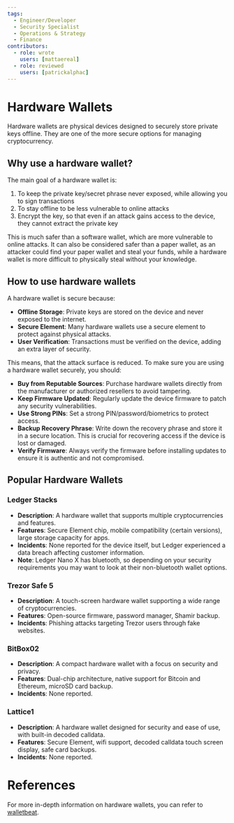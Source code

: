```yaml
---
tags:
  - Engineer/Developer
  - Security Specialist
  - Operations & Strategy
  - Finance
contributors:
  - role: wrote
    users: [mattaereal]
  - role: reviewed
    users: [patrickalphac]
---
```


# Hardware Wallets

Hardware wallets are physical devices designed to securely store private keys offline. They are one of the more secure options for managing cryptocurrency.

## Why use a hardware wallet?

The main goal of a hardware wallet is:
1. To keep the private key/secret phrase never exposed, while allowing you to sign transactions
2. To stay offline to be less vulnerable to online attacks
3. Encrypt the key, so that even if an attack gains access to the device, they cannot extract the private key

This is much safer than a software wallet, which are more vulnerable to online attacks. It can also be considered safer than a paper wallet, as an attacker could find your paper wallet and steal your funds, while a hardware wallet is more difficult to physically steal without your knowledge.

## How to use hardware wallets

A hardware wallet is secure because:
- **Offline Storage**: Private keys are stored on the device and never exposed to the internet.
- **Secure Element**: Many hardware wallets use a secure element to protect against physical attacks.
- **User Verification**: Transactions must be verified on the device, adding an extra layer of security.

This means, that the attack surface is reduced. To make sure you are using a hardware wallet securely, you should:
- **Buy from Reputable Sources**: Purchase hardware wallets directly from the manufacturer or authorized resellers to avoid tampering.
- **Keep Firmware Updated**: Regularly update the device firmware to patch any security vulnerabilities.
- **Use Strong PINs**: Set a strong PIN/password/biometrics to protect access.
- **Backup Recovery Phrase**: Write down the recovery phrase and store it in a secure location. This is crucial for recovering access if the device is lost or damaged.
- **Verify Firmware**: Always verify the firmware before installing updates to ensure it is authentic and not compromised.

## Popular Hardware Wallets

### Ledger Stacks

- **Description**: A hardware wallet that supports multiple cryptocurrencies and features.
- **Features**: Secure Element chip, mobile compatibility (certain versions), large storage capacity for apps.
- **Incidents**: None reported for the device itself, but Ledger experienced a data breach affecting customer information.
- **Note**: Ledger Nano X has bluetooth, so depending on your security requirements you may want to look at their non-bluetooth wallet options.

### Trezor Safe 5

- **Description**: A touch-screen hardware wallet supporting a wide range of cryptocurrencies.
- **Features**: Open-source firmware, password manager, Shamir backup.
- **Incidents**: Phishing attacks targeting Trezor users through fake websites.

### BitBox02

- **Description**: A compact hardware wallet with a focus on security and privacy.
- **Features**: Dual-chip architecture, native support for Bitcoin and Ethereum, microSD card backup.
- **Incidents**: None reported.

### Lattice1

- **Description**: A hardware wallet designed for security and ease of use, with built-in decoded calldata.
- **Features**: Secure Element, wifi support, decoded calldata touch screen display, safe card backups.
- **Incidents**: None reported.

# References

For more in-depth information on hardware wallets, you can refer to [walletbeat](https://github.com/walletbeat/walletbeat).